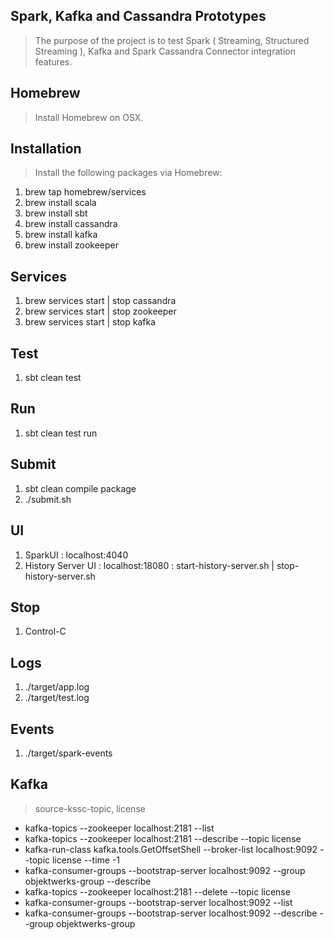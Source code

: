 Spark, Kafka and Cassandra Prototypes
-------------------------------------
>The purpose of the project is to test Spark ( Streaming, Structured Streaming ), Kafka
>and Spark Cassandra Connector integration features.

Homebrew
--------
>Install Homebrew on OSX.

Installation
------------
>Install the following packages via Homebrew:

1. brew tap homebrew/services
2. brew install scala
3. brew install sbt
4. brew install cassandra
5. brew install kafka
6. brew install zookeeper

Services
--------
1. brew services start | stop cassandra
2. brew services start | stop zookeeper
3. brew services start | stop kafka

Test
----
1. sbt clean test

Run
---
1. sbt clean test run

Submit
------
1. sbt clean compile package
2. ./submit.sh

UI
--
1. SparkUI : localhost:4040
2. History Server UI : localhost:18080 : start-history-server.sh | stop-history-server.sh

Stop
----
1. Control-C

Logs
----
1. ./target/app.log
2. ./target/test.log

Events
------
1. ./target/spark-events

Kafka
-----
> source-kssc-topic, license

* kafka-topics --zookeeper localhost:2181 --list
* kafka-topics --zookeeper localhost:2181 --describe --topic license
* kafka-run-class kafka.tools.GetOffsetShell --broker-list localhost:9092 --topic license --time -1
* kafka-consumer-groups --bootstrap-server localhost:9092 --group objektwerks-group --describe
* kafka-topics --zookeeper localhost:2181 --delete --topic license
* kafka-consumer-groups --bootstrap-server localhost:9092 --list
* kafka-consumer-groups --bootstrap-server localhost:9092 --describe --group objektwerks-group